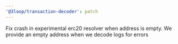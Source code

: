 ```yaml
---
'@3loop/transaction-decoder': patch
---
```


Fix crash in experimental erc20 resolver when address is empty. We provide an empty address when we decode logs for errors
